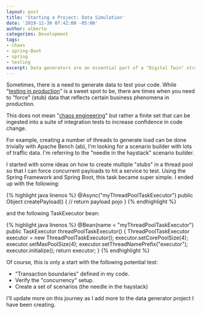 ```yaml
---
layout: post
title: 'Starting a Project: Data Simulation'
date: '2019-11-30 07:42:00 -05:00'
author: alberto
categories: Development
tags:
- chaos
- spring-Boot
- spring
- testing
excerpt: Data generators are an essential part of a "Digital Twin" strategy. This has always been a part of every problem domain&#58; We need to create data that reflects production behavior, and we need to be able to reproduce a behavior that happens in the past. Notice that this is not just about data generation, but data simulation. This entry is about some initial thoughts on this topic.
---
```


Sometimes, there is a need to generate data to test your code. While "<a href="https://martinfowler.com/articles/qa-in-production.html" target="_blank">testing in production</a>" is a sweet spot to be, there are times when you need to "force" (stub) data that reflects certain business phenomena in production.

This does not mean "<a href="https://principlesofchaos.org/?lang=ENcontent" target="_blank">chaos engineering</a>" but rather a finite set that can be ingested into a suite of integration tests to increase confidence in code change.

For example, creating a number of threads to generate load can be done trivially with Apache Bench (ab), I'm looking for a scenario builder with lots of traffic data. I'm referring to the "needle in the haystack" scenario builder.

I started with some ideas on how to create multiple "stubs" in a thread pool so that I can force concurrent payloads to hit a service to test. Using the Spring Framework and Spring Boot, this task became super simple. I ended up with the following:

{% highlight java linenos %}
   @Async("myThreadPoolTaskExecutor")
   public Object createPayload() {
     // return payload pojo
   }
{% endhighlight %}

and the following TaskExecutor bean:

{% highlight java linenos %}
   @Bean(name = "myThreadPoolTaskExecutor")
   public TaskExecutor threadPoolTaskExecutor() {
      ThreadPoolTaskExecutor executor = new ThreadPoolTaskExecutor();
      executor.setCorePoolSize(4);
      executor.setMaxPoolSize(4);
      executor.setThreadNamePrefix("executor");
      executor.initialize();
      return executor;
    }
{% endhighlight %}

Of course, this is only a start with the following potential test:
* "Transaction boundaries" defined in my code.
* Verify the "concurrency" setup.
* Create a set of scenarios (the needle in the haystack)

I'll update more on this journey as I add more to the data generator project I have been creating.
